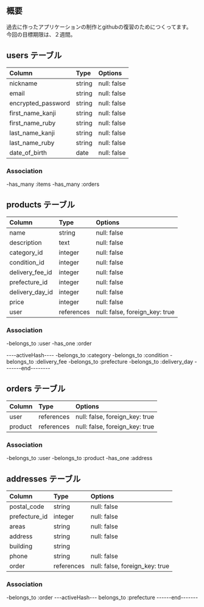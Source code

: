 ## 概要
過去に作ったアプリケーションの制作とgithubの復習のためにつくってます。
今回の目標期限は、２週間。

## users テーブル

| Column             | Type   | Options     |
| :----------------- | :----- | :---------- |
| nickname           | string | null: false |
| email              | string | null: false |
| encrypted_password | string | null: false |
| first_name_kanji   | string | null: false |
| first_name_ruby    | string | null: false |
| last_name_kanji    | string | null: false |
| last_name_ruby     | string | null: false |
| date_of_birth      | date   | null: false |

### Association

-has_many :items
-has_many :orders

## products テーブル

| Column          | Type       | Options                        |
| :-------------- | :--------- | :----------------------------- |
| name            | string     | null: false                    |
| description     | text       | null: false                    |
| category_id     | integer    | null: false                    |
| condition_id    | integer    | null: false                    |
| delivery_fee_id | integer    | null: false                    |
| prefecture_id   | integer    | null: false                    |
| delivery_day_id | integer    | null: false                    |
| price           | integer    | null: false                    |
| user            | references | null: false, foreign_key: true |

### Association
-belongs_to :user
-has_one :order

----activeHash----
-belongs_to :category
-belongs_to :condition
-belongs_to :delivery_fee
-belongs_to :prefecture
-belongs_to :delivery_day
-------end--------

## orders テーブル

| Column     | Type       | Options                        |
| :--------- | :--------- | :----------------------------- |
| user       | references | null: false, foreign_key: true |
| product    | references | null: false, foreign_key: true |

### Association

-belongs_to :user
-belongs_to :product
-has_one :address

## addresses テーブル

| Column        | Type       | Options                        |
| :-------------| :--------- | :----------------------------- |
| postal_code   | string     | null: false                    |
| prefecture_id | integer    | null: false                    |
| areas         | string     | null: false                    |
| address       | string     | null: false                    |
| building      | string     |                                |
| phone         | string     | null: false                    |
| order         | references | null: false, foreign_key: true |

### Association

-belongs_to :order
---activeHash---
belongs_to :prefecture
------end-------